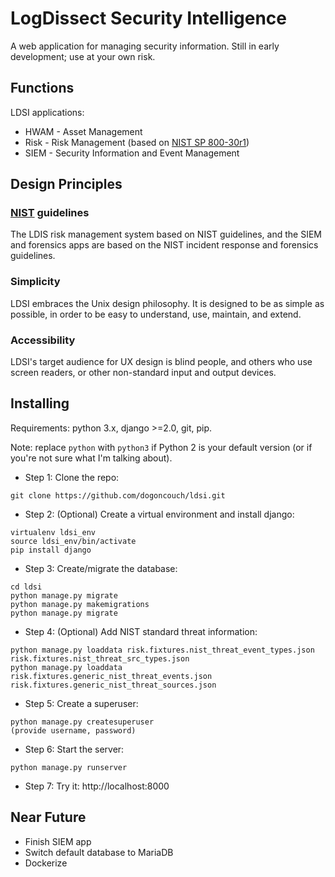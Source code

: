 # LogDissect Security Intelligence
A web application for managing security information. Still in early development; use at your own risk.

## Functions
LDSI applications:
- HWAM - Asset Management
- Risk - Risk Management (based on [NIST SP 800-30r1](https://csrc.nist.gov/publications/detail/sp/800-30/rev-1/final))
- SIEM - Security Information and Event Management

## Design Principles
### [NIST](https://www.nist.gov/) guidelines
The LDIS risk management system based on NIST guidelines, and the SIEM and forensics apps are based on the NIST incident response and forensics guidelines.

### Simplicity
LDSI embraces the Unix design philosophy. It is designed to be as simple as possible, in order to be easy to understand, use, maintain, and extend.

### Accessibility
LDSI's target audience for UX design is blind people, and others who use screen readers, or other non-standard input and output devices.

## Installing
Requirements: python 3.x, django >=2.0, git, pip.

Note: replace `python` with `python3` if Python 2 is your default version (or if you're not sure what I'm talking about).

- Step 1: Clone the repo:
```
git clone https://github.com/dogoncouch/ldsi.git
```

- Step 2: (Optional) Create a virtual environment and install django:
```
virtualenv ldsi_env
source ldsi_env/bin/activate
pip install django
```

- Step 3: Create/migrate the database:
```
cd ldsi
python manage.py migrate
python manage.py makemigrations
python manage.py migrate
```

- Step 4: (Optional) Add NIST standard threat information:
```
python manage.py loaddata risk.fixtures.nist_threat_event_types.json risk.fixtures.nist_threat_src_types.json
python manage.py loaddata risk.fixtures.generic_nist_threat_events.json risk.fixtures.generic_nist_threat_sources.json
```

- Step 5: Create a superuser:
```
python manage.py createsuperuser
(provide username, password)
```

- Step 6: Start the server:
```
python manage.py runserver
```

- Step 7: Try it: http://localhost:8000

## Near Future

- Finish SIEM app
- Switch default database to MariaDB
- Dockerize
